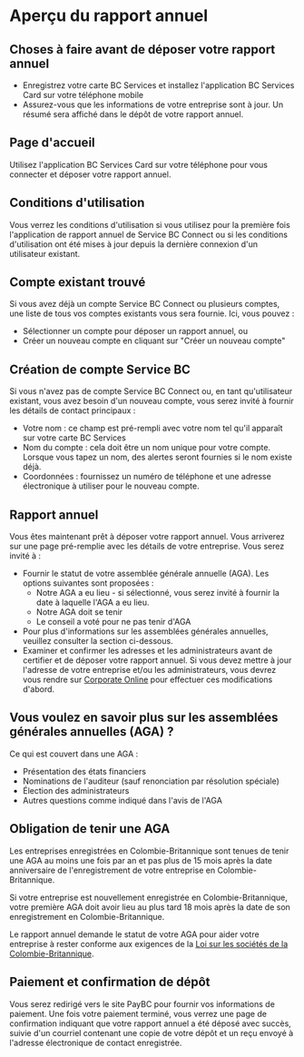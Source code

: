 # Aperçu du rapport annuel

## Choses à faire avant de déposer votre rapport annuel
- Enregistrez votre carte BC Services et installez l'application BC Services Card sur votre téléphone mobile
- Assurez-vous que les informations de votre entreprise sont à jour. Un résumé sera affiché dans le dépôt de votre rapport annuel.

## Page d'accueil
Utilisez l'application BC Services Card sur votre téléphone pour vous connecter et déposer votre rapport annuel.

## Conditions d'utilisation
Vous verrez les conditions d'utilisation si vous utilisez pour la première fois l'application de rapport annuel de Service BC Connect ou si les conditions d'utilisation ont été mises à jour depuis la dernière connexion d'un utilisateur existant.

## Compte existant trouvé
Si vous avez déjà un compte Service BC Connect ou plusieurs comptes, une liste de tous vos comptes existants vous sera fournie. Ici, vous pouvez :
- Sélectionner un compte pour déposer un rapport annuel, ou
- Créer un nouveau compte en cliquant sur "Créer un nouveau compte"

## Création de compte Service BC
Si vous n'avez pas de compte Service BC Connect ou, en tant qu'utilisateur existant, vous avez besoin d'un nouveau compte, vous serez invité à fournir les détails de contact principaux :
- Votre nom : ce champ est pré-rempli avec votre nom tel qu'il apparaît sur votre carte BC Services
- Nom du compte : cela doit être un nom unique pour votre compte. Lorsque vous tapez un nom, des alertes seront fournies si le nom existe déjà.
- Coordonnées : fournissez un numéro de téléphone et une adresse électronique à utiliser pour le nouveau compte.

## Rapport annuel
Vous êtes maintenant prêt à déposer votre rapport annuel. Vous arriverez sur une page pré-remplie avec les détails de votre entreprise. Vous serez invité à :
- Fournir le statut de votre assemblée générale annuelle (AGA). Les options suivantes sont proposées :
  - Notre AGA a eu lieu - si sélectionné, vous serez invité à fournir la date à laquelle l'AGA a eu lieu.
  - Notre AGA doit se tenir
  - Le conseil a voté pour ne pas tenir d'AGA
- Pour plus d'informations sur les assemblées générales annuelles, veuillez consulter la section ci-dessous.
- Examiner et confirmer les adresses et les administrateurs avant de certifier et de déposer votre rapport annuel. Si vous devez mettre à jour l'adresse de votre entreprise et/ou les administrateurs, vous devrez vous rendre sur [Corporate Online](https://www.corporateonline.gov.bc.ca) pour effectuer ces modifications d'abord.

## Vous voulez en savoir plus sur les assemblées générales annuelles (AGA) ?
Ce qui est couvert dans une AGA :
- Présentation des états financiers
- Nominations de l'auditeur (sauf renonciation par résolution spéciale)
- Élection des administrateurs
- Autres questions comme indiqué dans l'avis de l'AGA

## Obligation de tenir une AGA
Les entreprises enregistrées en Colombie-Britannique sont tenues de tenir une AGA au moins une fois par an et pas plus de 15 mois après la date anniversaire de l'enregistrement de votre entreprise en Colombie-Britannique.

Si votre entreprise est nouvellement enregistrée en Colombie-Britannique, votre première AGA doit avoir lieu au plus tard 18 mois après la date de son enregistrement en Colombie-Britannique.

Le rapport annuel demande le statut de votre AGA pour aider votre entreprise à rester conforme aux exigences de la [Loi sur les sociétés de la Colombie-Britannique](https://www.bclaws.gov.bc.ca/civix/document/id/complete/statreg/02057_00_multi).

## Paiement et confirmation de dépôt
Vous serez redirigé vers le site PayBC pour fournir vos informations de paiement. Une fois votre paiement terminé, vous verrez une page de confirmation indiquant que votre rapport annuel a été déposé avec succès, suivie d'un courriel contenant une copie de votre dépôt et un reçu envoyé à l'adresse électronique de contact enregistrée.

